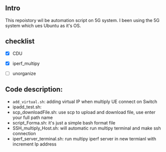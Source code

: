 ## Intro
This repoistory wil be automation script on 5G system. 
I been using the 5G system which ues Ubuntu as it's OS. 

## checklist 
- [x] CDU
- [x] iperf_multipy
- [ ] unorganize


## Code description:

- `add_virtual.sh`: adding virtual IP when multiply UE connect on Switch 
- ipadd_test.sh:
- scp_downloadFile.sh: use scp to upload and download file, use enter your full path name
- script_Forma.sh: it's just a simple bash format file
- SSH_multiply_Host.sh: will automatic run multipy terminal and make ssh connection
- iperf_server_terminal.sh: run multipy iperf server in new termianl with increment Ip address

